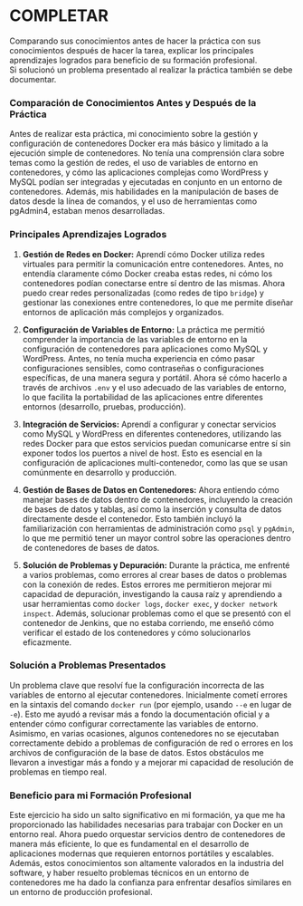 # COMPLETAR  
Comparando sus conocimientos antes de hacer la práctica con sus conocimientos después de hacer la tarea, explicar los principales aprendizajes logrados para beneficio de su formación profesional.  
Si solucionó un problema presentado al realizar la práctica también se debe documentar.








### Comparación de Conocimientos Antes y Después de la Práctica

Antes de realizar esta práctica, mi conocimiento sobre la gestión y configuración de contenedores Docker era más básico y limitado a la ejecución simple de contenedores. No tenía una comprensión clara sobre temas como la gestión de redes, el uso de variables de entorno en contenedores, y cómo las aplicaciones complejas como WordPress y MySQL podían ser integradas y ejecutadas en conjunto en un entorno de contenedores. Además, mis habilidades en la manipulación de bases de datos desde la línea de comandos, y el uso de herramientas como pgAdmin4, estaban menos desarrolladas.

### Principales Aprendizajes Logrados

1. **Gestión de Redes en Docker:**
   Aprendí cómo Docker utiliza redes virtuales para permitir la comunicación entre contenedores. Antes, no entendía claramente cómo Docker creaba estas redes, ni cómo los contenedores podían conectarse entre sí dentro de las mismas. Ahora puedo crear redes personalizadas (como redes de tipo `bridge`) y gestionar las conexiones entre contenedores, lo que me permite diseñar entornos de aplicación más complejos y organizados.

2. **Configuración de Variables de Entorno:**
   La práctica me permitió comprender la importancia de las variables de entorno en la configuración de contenedores para aplicaciones como MySQL y WordPress. Antes, no tenía mucha experiencia en cómo pasar configuraciones sensibles, como contraseñas o configuraciones específicas, de una manera segura y portátil. Ahora sé cómo hacerlo a través de archivos `.env` y el uso adecuado de las variables de entorno, lo que facilita la portabilidad de las aplicaciones entre diferentes entornos (desarrollo, pruebas, producción).

3. **Integración de Servicios:**
   Aprendí a configurar y conectar servicios como MySQL y WordPress en diferentes contenedores, utilizando las redes Docker para que estos servicios puedan comunicarse entre sí sin exponer todos los puertos a nivel de host. Esto es esencial en la configuración de aplicaciones multi-contenedor, como las que se usan comúnmente en desarrollo y producción.

4. **Gestión de Bases de Datos en Contenedores:**
   Ahora entiendo cómo manejar bases de datos dentro de contenedores, incluyendo la creación de bases de datos y tablas, así como la inserción y consulta de datos directamente desde el contenedor. Esto también incluyó la familiarización con herramientas de administración como `psql` y `pgAdmin`, lo que me permitió tener un mayor control sobre las operaciones dentro de contenedores de bases de datos.

5. **Solución de Problemas y Depuración:**
   Durante la práctica, me enfrenté a varios problemas, como errores al crear bases de datos o problemas con la conexión de redes. Estos errores me permitieron mejorar mi capacidad de depuración, investigando la causa raíz y aprendiendo a usar herramientas como `docker logs`, `docker exec`, y `docker network inspect`. Además, solucionar problemas como el que se presentó con el contenedor de Jenkins, que no estaba corriendo, me enseñó cómo verificar el estado de los contenedores y cómo solucionarlos eficazmente.

### Solución a Problemas Presentados

Un problema clave que resolví fue la configuración incorrecta de las variables de entorno al ejecutar contenedores. Inicialmente cometí errores en la sintaxis del comando `docker run` (por ejemplo, usando `--e` en lugar de `-e`). Esto me ayudó a revisar más a fondo la documentación oficial y a entender cómo configurar correctamente las variables de entorno. Asimismo, en varias ocasiones, algunos contenedores no se ejecutaban correctamente debido a problemas de configuración de red o errores en los archivos de configuración de la base de datos. Estos obstáculos me llevaron a investigar más a fondo y a mejorar mi capacidad de resolución de problemas en tiempo real.

### Beneficio para mi Formación Profesional

Este ejercicio ha sido un salto significativo en mi formación, ya que me ha proporcionado las habilidades necesarias para trabajar con Docker en un entorno real. Ahora puedo orquestar servicios dentro de contenedores de manera más eficiente, lo que es fundamental en el desarrollo de aplicaciones modernas que requieren entornos portátiles y escalables. Además, estos conocimientos son altamente valorados en la industria del software, y haber resuelto problemas técnicos en un entorno de contenedores me ha dado la confianza para enfrentar desafíos similares en un entorno de producción profesional.











